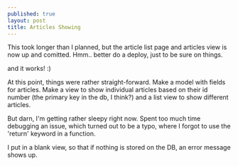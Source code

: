 ```yaml
---
published: true
layout: post
title: Articles Showing
---
```



This took longer than I planned, but the article list page and articles view is now up and comitted. Hmm.. better do a deploy, just to be sure on things. 

and it works! :)

At this point, things were rather straight-forward. Make a model with fields for articles. Make a view to show individual articles based on their id number (the primary key in the db, I think?) and a list view to show different articles. 

But darn, I'm getting rather sleepy right now. Spent too much time debugging an issue, which turned out to be a typo, where I forgot to use the 'return' keyword in a function. 

I put in a blank view, so that if nothing is stored on the DB, an error message shows up.

